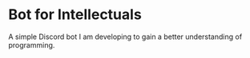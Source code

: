 # Bot for Intellectuals


A simple Discord bot I am developing to gain a better understanding of programming.
